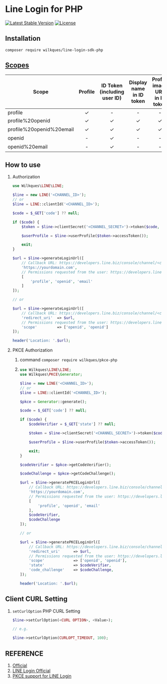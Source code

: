# Line Login for PHP

[![Latest Stable Version](https://poser.pugx.org/wilkques/line-login-sdk-php/v/stable)](https://packagist.org/packages/wilkques/line-login-sdk-php)
[![License](https://poser.pugx.org/wilkques/line-login-sdk-php/license)](https://packagist.org/packages/wilkques/line-login-sdk-php)

## Installation
````
composer require wilkques/line-login-sdk-php
````
## [Scopes](#REFERENCE)
Scope             	        |   Profile     |     	  ID Token<br />(including user ID)  |     Display name<br />in ID token   |   Profile image URL<br />in ID token   |   Email address<br />in ID token| 
----------------------------|:-------------:|:-----------------:|:-----------------:|:-------------------:|:-----------------:|
profile	                    |       ✓	    |       -	        |         -	        |            -        |          -       |
profile%20openid	        |       ✓	    |       ✓	        |        ✓	        |           ✓	      |          -       |
profile%20openid%20email	|       ✓	    |       ✓	        |        ✓	        |           ✓	      |          ✓（※）  |
openid	                    |       -	    |       ✓	        |        -	        |           -	      |          -       |
openid%20email	            |       -	    |       ✓	        |        -	        |           -	      |          ✓（※）  |  


## How to use
1. Authorization
    ````php
    use Wilkques\LINE\LINE;

    $line = new LINE('<CHANNEL_ID>');
    // or
    $line = LINE::clientId('<CHANNEL_ID>');

    $code = $_GET['code'] ?? null;

    if ($code) {
        $token = $line->clientSecret('<CHANNEL_SECRET>')->token($code, '<REDIRECT_URI>');

        $userProfile = $line->userProfile($token->accessToken());

        exit;
    }

    $url = $line->generateLoginUrl([
        // Callback URL: https://developers.line.biz/console/channel/<channel id>/line-login
        'https://yourdomain.com',
        // Permissions requested from the user: https://developers.line.biz/en/docs/line-login/integrate-line-login/#scopes
        [
            'profile', 'openid', 'email'
        ]
    ]);

    // or

    $url = $line->generateLoginUrl([
        // Callback URL: https://developers.line.biz/console/channel/<channel id>/line-login
        'redirect_uri'  => $url,
        // Permissions requested from the user: https://developers.line.biz/en/docs/line-login/integrate-line-login/#scopes
        'scope'         => ['openid', 'openid']
    ]);

    header('Location: '.$url);
    ````

1. PKCE Authorization
    1. command `composer require wilkques/pkce-php`
    1.  ```php
        use Wilkques\LINE\LINE;
        use Wilkques\PKCE\Generator;

        $line = new LINE('<CHANNEL_ID>');
        // or
        $line = LINE::clientId('<CHANNEL_ID>');

        $pkce = Generator::generate();

        $code = $_GET['code'] ?? null;

        if ($code) {
            $codeVerifier = $_GET['state'] ?? null;
        
            $token = $line->clientSecret('<CHANNEL_SECRET>')->token($code, '<REDIRECT_URI>', $codeVerifier);

            $userProfile = $line->userProfile($token->accessToken());

            exit;
        }

        $codeVerifier = $pkce->getCodeVerifier();

        $codeChallenge = $pkce->getCodeChallenge();

        $url = $line->generatePKCELoginUrl([
            // Callback URL: https://developers.line.biz/console/channel/<channel id>/line-login
            'https://yourdomain.com',
            // Permissions requested from the user: https://developers.line.biz/en/docs/line-login/integrate-line-login/#scopes
            [
                'profile', 'openid', 'email'
            ], 
            $codeVerifier, 
            $codeChallenge
        ]);

        // or

        $url = $line->generatePKCELoginUrl([
            // Callback URL: https://developers.line.biz/console/channel/<channel id>/line-login
            'redirect_uri'      => $url,
            // Permissions requested from the user: https://developers.line.biz/en/docs/line-login/integrate-line-login/#scopes
            'scope'             => ['openid', 'openid'], 
            'state'             => $codeVerifier, 
            'code_challenge'    => $codeChallenge,
        ]);

        header('Location: '.$url);
        ```

## Client CURL Setting
1. `setCurlOption` PHP CURL Setting
    ```php
    $line->setCurlOption(<CURL OPTION>, <Value>);

    // e.g.

    $line->setCurlOption(CURLOPT_TIMEOUT, 100);
    ```

## REFERENCE

1. [Official](https://developers.line.biz/en/reference/line-login/)
1. [LINE Login Official](https://developers.line.biz/en/docs/line-login/integrate-line-login/#making-an-authorization-request)
1. [PKCE support for LINE Login](https://developers.line.biz/en/docs/line-login/integrate-pkce/)
